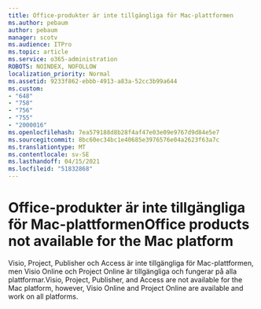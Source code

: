 ```yaml
---
title: Office-produkter är inte tillgängliga för Mac-plattformen
ms.author: pebaum
author: pebaum
manager: scotv
ms.audience: ITPro
ms.topic: article
ms.service: o365-administration
ROBOTS: NOINDEX, NOFOLLOW
localization_priority: Normal
ms.assetid: 9233f862-ebbb-4913-a83a-52cc3b99a644
ms.custom:
- "648"
- "758"
- "756"
- "755"
- "2000016"
ms.openlocfilehash: 7ea579188d8b28f4af47e03e09e9767d9d84e5e7
ms.sourcegitcommit: 8bc60ec34bc1e40685e3976576e04a2623f63a7c
ms.translationtype: MT
ms.contentlocale: sv-SE
ms.lasthandoff: 04/15/2021
ms.locfileid: "51832868"
---
```

# <a name="office-products-not-available-for-the-mac-platform"></a><span data-ttu-id="86b78-102">Office-produkter är inte tillgängliga för Mac-plattformen</span><span class="sxs-lookup"><span data-stu-id="86b78-102">Office products not available for the Mac platform</span></span>

<span data-ttu-id="86b78-103">Visio, Project, Publisher och Access är inte tillgängliga för Mac-plattformen, men Visio Online och Project Online är tillgängliga och fungerar på alla plattformar.</span><span class="sxs-lookup"><span data-stu-id="86b78-103">Visio, Project, Publisher, and Access are not available for the Mac platform, however, Visio Online and Project Online are available and work on all platforms.</span></span>
  